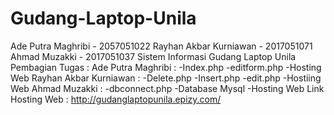 # Gudang-Laptop-Unila
Ade Putra Maghribi - 2057051022
Rayhan Akbar Kurniawan - 2017051071
Ahmad Muzakki - 2017051037
Sistem Informasi Gudang Laptop Unila
Pembagian Tugas :
Ade Putra Maghribi :
-Index.php
-editform.php
-Hosting Web
Rayhan Akbar Kurniawan :
-Delete.php
-Insert.php
-edit.php
-Hostiing Web
Ahmad Muzakki : 
-dbconnect.php
-Database Mysql
-Hosting Web
Link Hosting Web : http://gudanglaptopunila.epizy.com/
